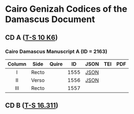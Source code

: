 # Cairo Genizah Codices of the Damascus Document

## CD A (<a href="https://cudl.lib.cam.ac.uk/view/MS-TS-00010-K-00006/1">T-S 10 K6</a>)

### Cairo Damascus Manuscript A (ID = 2163)

| Column | Side | Quire | ID | JSON | TEI | PDF |
| :---: | :---: | :---: | :---: | :---: | :---: | :---: |
| I | Recto | | 1555 | [JSON](/methodology/views/JSON/2163_1555.json) | |
| II | Verso | | 1556 | [JSON](/methodology/views/JSON/2163_1556.json) | |
| III | Recto | | 1557 |

## CD B (<a href="https://cudl.lib.cam.ac.uk/view/MS-TS-00016-00311/1">T-S 16.311</a>)